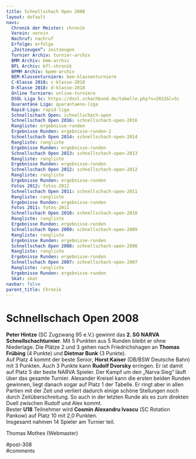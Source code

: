 ```yaml
---
title: Schnellschach Open 2008 
layout: default
navs:
  Chronik der Meister: chronik
  Verein: verein
  Nachruf: nachruf
  Erfolge: erfolge
  „Zeitzeugen“: zeitzeugen
  Turnier Archiv: turnier-archiv
  BMM Archiv: bmm-archiv
  BFL Archiv: bfl-chronik
  BPMM Archiv: bpmm-archiv
  BEM-Klassenturniere: bem-klassenturniere
  C-Klasse 2018: c-klasse-2018
  D-Klasse 2018: d-klasse-2018
  Online Turniere: online-turniere
  DSOL Liga 5c: https://dsol.schachbund.de/tabelle.php?s=2022&l=5c
  Quarantäne Liga: quarantaene-liga
  Rapid-Liga: rapid-liga
  Schnellschach Open: schnellschach-open
  Schnellschach Open 2016: schnellschach-open-2016
  Rangliste: ergebnisse-runden
  Ergebnisse Runden: ergebnisse-runden-2
  Schnellschach Open 2014: schnellschach-open-2014
  Rangliste: rangliste
  Ergebnisse Runden: ergebnisse-runden
  Schnellschach Open 2013: schnellschach-open-2013
  Rangliste: rangliste
  Ergebnisse Runden: ergebnisse-runden
  Schnellschach Open 2012: schnellschach-open-2012
  Rangliste: rangliste
  Ergebnisse Runden: ergebnisse-runden
  Fotos 2012: fotos-2012
  Schnellschach Open 2011: schnellschach-open-2011
  Rangliste: rangliste
  Ergebnisse Runden: ergebnisse-runden
  Fotos 2011: fotos-2011
  Schnellschach Open 2010: schnellschach-open-2010
  Rangliste: rangliste
  Ergebnisse Runden: ergebnisse-runden
  Schnellschach Open 2009: schnellschach-open-2009
  Rangliste: rangliste
  Ergebnisse Runden: ergebnisse-runden
  Schnellschach Open 2008: schnellschach-open-2008
  Rangliste: rangliste
  Ergebnisse Runden: ergebnisse-runden
  Schnellschach Open 2007: schnellschach-open-2007
  Rangliste: rangliste
  Ergebnisse Runden: ergebnisse-runden
  Skat: skat
navbar: false
parent_title: Chronik
---
```

<div class="post-308 page type-page status-publish hentry" id="post-308">
<h1 class="entry-title">Schnellschach Open 2008</h1>
<div class="entry-content">
<p><strong>Peter Hintze</strong> (SC Zugzwang 95 e.V.) gewinnt das <strong>2. SG NARVA Schnellschachturnier</strong>. Mit 5 Punkten aus 5 Runden bleibt er ohne Niederlage. Die Plätze 2 und 3 gehen nach Friedrichshagen an <strong>Thomas Frübing</strong> (4 Punkte) und <strong>Dietmar Bunk</strong> (3 Punkte).<br/>
Auf Platz 4 kommt der beste Senior, <strong>Horst Kaiser</strong> (DB/BSW Deutsche Bahn) mit 3 Punkten. Auch 3 Punkte kann <strong>Rudolf Dvorsky</strong> erringen. Er ist damit auf Platz 5 der beste NARVA Spieler. Der Kampf um den „Narva Sieg“ läuft über das gesamte Turnier. Alexander Kreisel kann die ersten beiden Runden gewinnen, liegt danach sogar auf Platz 1 der Tabelle. Er ringt aber in allen Partien mit der Zeit und verliert dadurch einige schöne Stellungen noch durch Zeitüberschreitung. So auch in der letzten Runde als es zum direkten Duell zwischen Rudolf und Alex kommt.<br/>
Bester <strong>U18</strong> Teilnehmer wird <strong>Cosmin Alexandru Ivascu</strong> (SC Rotation Pankow) auf Platz 10 mit 2,0 Punkten.<br/>
Insgesamt nahmen 14 Spieler am Turnier teil.</p>
<p>Thomas Mothes (Webmaster)</p>
</div><!-- .entry-content -->
</div> #post-308 
<div id="comments">
</div> #comments 
